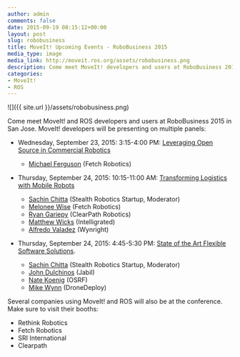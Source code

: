 ```yaml
---
author: admin
comments: false
date: 2015-09-19 08:15:12+00:00
layout: post
slug: robobusiness
title: MoveIt! Upcoming Events - RoboBusiness 2015
media_type: image
media_link: http://moveit.ros.org/assets/robobusiness.png
description: Come meet MoveIt! developers and users at RoboBusiness 2015 in San Jose...
categories:
- MoveIt!
- ROS
---
```


![]({{ site.url }}/assets/robobusiness.png)

Come meet MoveIt! and ROS developers and users at RoboBusiness 2015 in San Jose. MoveIt! developers 
will be presenting on multiple panels:

* Wednesday, September 23, 2015: 3:15-4:00 PM: [Leveraging Open Source in Commercial Robotics](http://www.robobusiness.com/conference/session/21761)
  * [Michael Ferguson](http://www.robobusiness.com/conference/session/21761) (Fetch Robotics)

* Thursday, September 24, 2015: 10:15-11:00 AM: [Transforming Logistics with Mobile Robots](http://www.robobusiness.com/conference/session/21770)
  * [Sachin Chitta](http://www.robobusiness.com/conference/speakers/c2FjaGluLmNoaXR0YUBnbWFpbC5jb20=) (Stealth Robotics Startup, Moderator)
  * [Melonee Wise](http://www.robobusiness.com/conference/speakers/dHNtaXRoQGVsZW1lbnRwci5jb20=) (Fetch Robotics)
  * [Ryan Gariepy](http://www.robobusiness.com/conference/speakers/cmdhcmllcHlAY2xlYXJwYXRocm9ib3RpY3MuY29t) (ClearPath Robotics)
  * [Matthew Wicks](http://www.robobusiness.com/conference/speakers/bWF0dC53aWNrc0BpbnRlbGxpZ3JhdGVkLmNvbQ==) (Intelligrated)
  * [Alfredo Valadez](http://www.robobusiness.com/conference/speakers/YXZhbGFkZXpAd3lucmlnaHQuY29t) (Wynright)

* Thursday, September 24, 2015: 4:45-5:30 PM: [State of the Art Flexible Software Solutions](http://www.robobusiness.com/conference/session/21792). 
  * [Sachin Chitta](http://www.robobusiness.com/conference/speakers/c2FjaGluLmNoaXR0YUBnbWFpbC5jb20=) (Stealth Robotics Startup, Moderator)
  * [John Dulchinos](http://www.robobusiness.com/conference/speakers/am9obl9kdWxjaGlub3NAamFiaWwuY29t) (Jabil)
  * [Nate Koenig](http://www.robobusiness.com/conference/speakers/bmF0ZUBvc3Jmb3VuZGF0aW9uLm9yZw==) (OSRF)
  * [Mike Wynn](http://www.robobusiness.com/conference/speakers/bWlrZUBkcm9uZWRlcGxveS5jb20=) (DroneDeploy)

Several companies using MoveIt! and ROS will also be at the conference. Make sure to visit their booths:

* Rethink Robotics
* Fetch Robotics 
* SRI International
* Clearpath 

